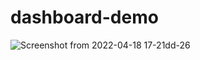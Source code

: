 # dashboard-demo
![Screenshot from 2022-04-18 17-21dd-26](https://user-images.githubusercontent.com/103932938/163802949-d2434822-bf1c-4411-8e85-fd404c9c2a49.png)
